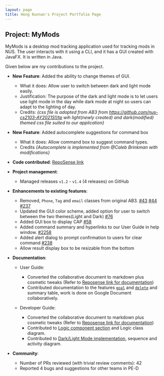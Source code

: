```yaml
---
layout: page
title: Hong Kunnan's Project Portfolio Page
---
```


## Project: MyMods

MyMods is a desktop mod tracking application used for tracking mods in NUS.
The user interacts with it using a CLI, and it has a GUI created with JavaFX. It is written in Java.

Given below are my contributions to the project.

* **New Feature**: Added the ability to change themes of GUI.
  * What it does: Allow user to switch between dark and light mode easily.
  * Justification: The purpose of the dark and light mode is to let users use light mode in the day while dark mode at
  night so users can adapt to the lighting of day.
  * Credits: *{css file is adopted from AB3 from https://github.com/nus-cs2103-AY2021S1/tp wih light(newly created) and
  dark(modified) themed css file suited to our application}*

* **New Feature**: Added autocomplete suggestions for command box
  * What it does: Allow command box to suggest command types.
  * Credits *{Autocomplete is implemented from @Caleb Brinkman with modifications}*

* **Code contributed**: [RepoSense link](https://nus-cs2103-ay2021s1.github.io/tp-dashboard/#breakdown=true&search=&sort=groupTitle&sortWithin=title&since=2020-08-14&timeframe=commit&mergegroup=&groupSelect=groupByRepos&checkedFileTypes=docs~functional-code~test-code~other&tabOpen=true&tabType=authorship&tabAuthor=kunnan97&tabRepo=AY2021S1-CS2103T-T17-1%2Ftp%5Bmaster%5D&authorshipIsMergeGroup=false&authorshipFileTypes=docs~functional-code~test-code~other)

* **Project management**:
  * Managed releases `v1.2` - `v1.4` (4 releases) on GitHub

* **Enhancements to existing features**:
  * Removed, `Phone`, `Tag` and `email` classes from original AB3. 
  [\#43](https://github.com/AY2021S1-CS2103T-T17-1/tp/pull/43)
  [\#44](https://github.com/AY2021S1-CS2103T-T17-1/tp/pull/44)
  [\#237](https://github.com/AY2021S1-CS2103T-T17-1/tp/pull/237)
  * Updated the GUI color scheme, added option for user to switch between the two themes(Light and Dark)
  [\#76](https://github.com/AY2021S1-CS2103T-T17-1/tp/pull/76)
  * Added GUI box to display CAP
  [\#58](https://github.com/AY2021S1-CS2103T-T17-1/tp/pull/58)
  * Added command summary and hyperlinks to our User Guide in help window.
  [\#2258](https://github.com/AY2021S1-CS2103T-T17-1/tp/pull/258)
  * Added alert dialog to prompt confirmation to users for clear command
  [\#238](https://github.com/AY2021S1-CS2103T-T17-1/tp/pull/238)
  * Allow result display box to be resizable from the bottom

* **Documentation**:
  * User Guide:
    * Converted the collaborative document to markdown plus cosmetic tweaks
    (Refer to [Reposense link for documentation](https://nus-cs2103-ay2021s1.github.io/tp-dashboard/#breakdown=true&search=&sort=groupTitle&sortWithin=title&since=2020-08-14&until=2020-11-09&timeframe=commit&mergegroup=&groupSelect=groupByRepos&checkedFileTypes=docs~functional-code~test-code~other&tabOpen=true&tabType=authorship&tabAuthor=kunnan97&tabRepo=AY2021S1-CS2103T-T17-1%2Ftp%5Bmaster%5D&authorshipIsMergeGroup=false&authorshipFileTypes=docs))
    * Contributed documentation to the features [`goal`](https://ay2021s1-cs2103t-t17-1.github.io/tp/UserGuide.html#Set_Goals) and [`delete`](https://ay2021s1-cs2103t-t17-1.github.io/tp/UserGuide.html#Delete_Module) and summary table, work is done on Google Document collaboratively.

  * Developer Guide:
    * Converted the collaborative document to markdown plus cosmetic tweaks
    (Refer to [Reposense link for documentation](https://nus-cs2103-ay2021s1.github.io/tp-dashboard/#breakdown=true&search=&sort=groupTitle&sortWithin=title&since=2020-08-14&until=2020-11-09&timeframe=commit&mergegroup=&groupSelect=groupByRepos&checkedFileTypes=docs~functional-code~test-code~other&tabOpen=true&tabType=authorship&tabAuthor=kunnan97&tabRepo=AY2021S1-CS2103T-T17-1%2Ftp%5Bmaster%5D&authorshipIsMergeGroup=false&authorshipFileTypes=docs))
    * Contributed to [Logic component section](https://ay2021s1-cs2103t-t17-1.github.io/tp/DeveloperGuide.html#Logic_component) and Logic class diagram.
    * Contributed to [Dark/Light Mode implementation](https://ay2021s1-cs2103t-t17-1.github.io/tp/DeveloperGuide.html#Dark/Light_Mode), sequence and activity diagram.
    
* **Community**:
  * Number of PRs reviewed (with trivial review comments): 42
  * Reported 4 bugs and suggestions for other teams in PE-D
